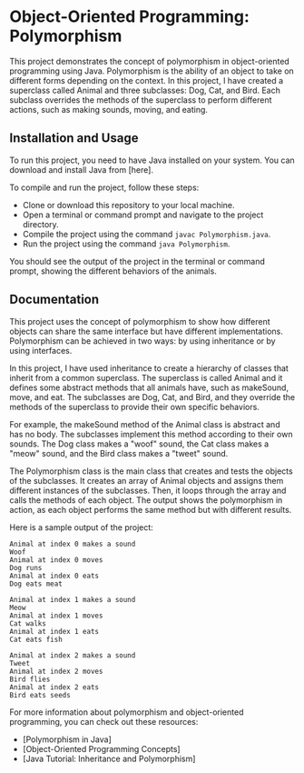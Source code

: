 
# Object-Oriented Programming: Polymorphism

This project demonstrates the concept of polymorphism in object-oriented programming using Java. Polymorphism is the ability of an object to take on different forms depending on the context. In this project, I have created a superclass called Animal and three subclasses: Dog, Cat, and Bird. Each subclass overrides the methods of the superclass to perform different actions, such as making sounds, moving, and eating.

## Installation and Usage

To run this project, you need to have Java installed on your system. You can download and install Java from [here].

To compile and run the project, follow these steps:

- Clone or download this repository to your local machine.
- Open a terminal or command prompt and navigate to the project directory.
- Compile the project using the command `javac Polymorphism.java`.
- Run the project using the command `java Polymorphism`.

You should see the output of the project in the terminal or command prompt, showing the different behaviors of the animals.


## Documentation

This project uses the concept of polymorphism to show how different objects can share the same interface but have different implementations. Polymorphism can be achieved in two ways: by using inheritance or by using interfaces.

In this project, I have used inheritance to create a hierarchy of classes that inherit from a common superclass. The superclass is called Animal and it defines some abstract methods that all animals have, such as makeSound, move, and eat. The subclasses are Dog, Cat, and Bird, and they override the methods of the superclass to provide their own specific behaviors.

For example, the makeSound method of the Animal class is abstract and has no body. The subclasses implement this method according to their own sounds. The Dog class makes a "woof" sound, the Cat class makes a "meow" sound, and the Bird class makes a "tweet" sound.

The Polymorphism class is the main class that creates and tests the objects of the subclasses. It creates an array of Animal objects and assigns them different instances of the subclasses. Then, it loops through the array and calls the methods of each object. The output shows the polymorphism in action, as each object performs the same method but with different results.



Here is a sample output of the project:

```
Animal at index 0 makes a sound
Woof
Animal at index 0 moves
Dog runs
Animal at index 0 eats
Dog eats meat

Animal at index 1 makes a sound
Meow
Animal at index 1 moves
Cat walks
Animal at index 1 eats
Cat eats fish

Animal at index 2 makes a sound
Tweet
Animal at index 2 moves
Bird flies
Animal at index 2 eats
Bird eats seeds
```

For more information about polymorphism and object-oriented programming, you can check out these resources:

- [Polymorphism in Java]
- [Object-Oriented Programming Concepts]
- [Java Tutorial: Inheritance and Polymorphism]








